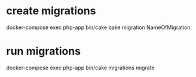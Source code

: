 # create migrations
docker-compose exec php-app bin/cake bake migration NameOfMigration

# run migrations
docker-compose exec php-app bin/cake migrations migrate

